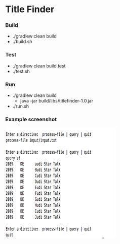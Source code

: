 # Title Finder

### Build
- ./gradlew clean build
- ./build.sh

### Test
- ./gradlew clean build test
- ./test.sh

### Run
- ./gradlew clean build
  - java -jar build/libs/titlefinder-1.0.jar
- ./run.sh

### Example screenshot
<img src="images/output.png" alt="sample screenshot" width="350" height="350"/>

